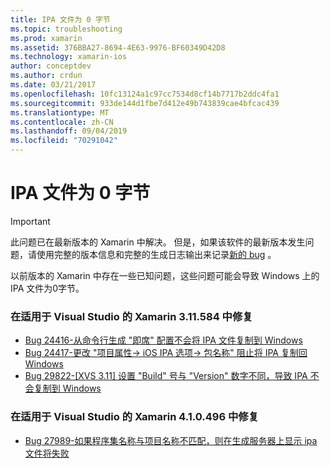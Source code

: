 ```yaml
---
title: IPA 文件为 0 字节
ms.topic: troubleshooting
ms.prod: xamarin
ms.assetid: 376BBA27-8694-4E63-9976-BF60349D42D8
ms.technology: xamarin-ios
author: conceptdev
ms.author: crdun
ms.date: 03/21/2017
ms.openlocfilehash: 10fc13124a1c97cc7534d8cf14b7717b2ddc4fa1
ms.sourcegitcommit: 933de144d1fbe7d412e49b743839cae4bfcac439
ms.translationtype: MT
ms.contentlocale: zh-CN
ms.lasthandoff: 09/04/2019
ms.locfileid: "70291042"
---
```

# <a name="ipa-file-is-0-bytes"></a>IPA 文件为 0 字节

> [!IMPORTANT]
> 此问题已在最新版本的 Xamarin 中解决。 但是，如果该软件的最新版本发生问题，请使用完整的版本信息和完整的生成日志输出来记录[新的 bug](~/cross-platform/troubleshooting/questions/howto-file-bug.md) 。



以前版本的 Xamarin 中存在一些已知问题，这些问题可能会导致 Windows 上的 IPA 文件为0字节。 

### <a name="fixed-in-xamarin-for-visual-studio-311584"></a>在适用于 Visual Studio 的 Xamarin 3.11.584 中修复 
- [Bug 24416-从命令行生成 "即席" 配置不会将 IPA 文件复制到 Windows](https://bugzilla.xamarin.com/show_bug.cgi?id=24416)
- [Bug 24417-更改 "项目属性-> iOS IPA 选项-> 包名称" 阻止将 IPA 复制回 Windows](https://bugzilla.xamarin.com/show_bug.cgi?id=24417)
- [Bug 29822-[XVS 3.11] 设置 "Build" 号与 "Version" 数字不同，导致 IPA 不会复制到 Windows](https://bugzilla.xamarin.com/show_bug.cgi?id=29822)

### <a name="fixed-in-xamarin-for-visual-studio-410496"></a>在适用于 Visual Studio 的 Xamarin 4.1.0.496 中修复
- [Bug 27989-如果程序集名称与项目名称不匹配，则在生成服务器上显示 ipa 文件将失败](https://bugzilla.xamarin.com/show_bug.cgi?id=27989)
